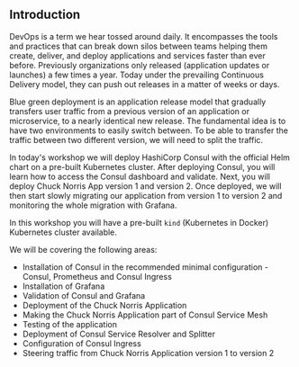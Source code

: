 ## Introduction
DevOps is a term we hear tossed around daily. It encompasses the tools and practices that can break down silos between teams helping them create, deliver, and deploy applications and services faster than ever before. Previously organizations only released (application updates or launches) a few times a year. Today under the prevailing Continuous Delivery model, they can push out releases in a matter of weeks or days.

Blue green deployment is an application release model that gradually transfers user traffic from a previous version of an application or microservice, to a nearly identical new release. The fundamental idea is to have two environments to easily switch between. To be able to transfer the traffic between two different version, we will need to split the traffic.

In today's workshop we will deploy HashiCorp Consul with the official Helm chart on a pre-built Kubernetes cluster. After deploying Consul, you will learn how to access the Consul dashboard and validate. Next, you will deploy Chuck Norris App version 1 and version 2. Once deployed, we will then start slowly migrating our application from version 1 to version 2 and monitoring the whole migration with Grafana.

In this workshop you will have a pre-built `kind` (Kubernetes in Docker) Kubernetes cluster available.

We will be covering the following areas:
- Installation of Consul in the recommended minimal configuration - Consul, Prometheus and Consul Ingress
- Installation of Grafana
- Validation of Consul and Grafana
- Deployment of the Chuck Norris Application
- Making the Chuck Norris Application part of Consul Service Mesh
- Testing of the application
- Deployment of Consul Service Resolver and Splitter
- Configuration of Consul Ingress
- Steering traffic from Chuck Norris Application version 1 to version 2
